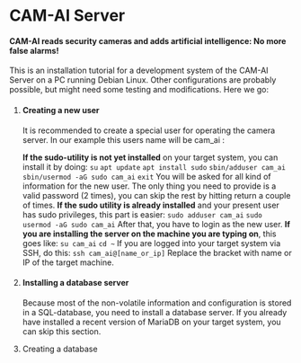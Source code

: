 # CAM-AI Server

#### CAM-AI reads security cameras and adds artificial intelligence: No more false alarms!

This is an installation tutorial for a development system of the CAM-AI Server on a PC running Debian Linux. Other configurations are probably possible, but might need some testing and modifications. Here we go:

1. ####  Creating a new user

   It is recommended to create a special user for operating the camera server. In our example this users name will be cam_ai :

   **If the sudo-utility is not yet installed** on your target system, you can install it by doing:
   `su`
   `apt update`
   `apt install sudo`
   `sbin/adduser cam_ai`
   `sbin/usermod -aG sudo cam_ai`
   `exit`
   You will be asked for all kind of information for the new user. The only thing you need to provide is a valid password (2 times), you can skip the rest by hitting return a couple of times. 
   **If the sudo utility is already installed** and your present user has sudo privileges, this part is easier:
   `sudo adduser cam_ai`
   `sudo usermod -aG sudo cam_ai`
   After that, you have to login as the new user. 
   **If you are installing the server on the machine you are typing on**, this goes like:
   `su cam_ai`
   `cd ~`
   If you are logged into your target system via SSH, do this:
   `ssh cam_ai@[name_or_ip]`
   Replace the bracket with name or IP of the target machine. 

2. #### Installing a database server

   Because most of the non-volatile information and configuration is stored in a SQL-database, you need to install a database server. If you already have installed a recent version of MariaDB on your target system, you can skip this section.
   

3. Creating a database

